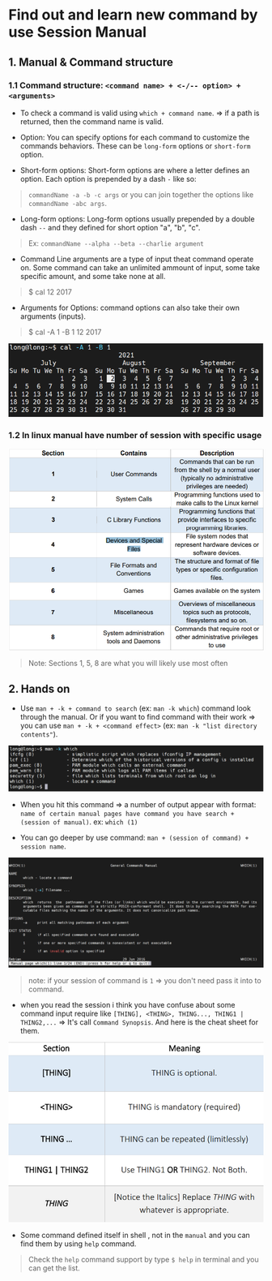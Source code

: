 # Find out and learn new command by use Session Manual

## **1. Manual & Command structure**

### **1.1 Command structure**: `<command name> + <-/-- option> + <arguments>`

- To check a command is valid using `which + command name`. => if a path is returned, then the command name is valid.

- Option: You can specify options for each command to customize the commands behaviors. These can be `long-form` options or `short-form` option.
- Short-form options: Short-form options are where a letter defines an option. Each option is prepended by a dash `-` like so:

> `commandName -a -b -c args` or you can join together the options like `commandName -abc args`.

- Long-form options: Long-form options usually prepended by a double dash `--` and they defined for short option "a", "b", "c".

> Ex: `commandName --alpha --beta --charlie argument`

- Command Line arguments are a type of input theat command operate on. Some command can take an unlimited ammount of input, some take specific amount, and some take none at all.

> $ cal 12 2017

- Arguments for Options: command options can also take their own arguments (inputs).

> $ cal -A 1 -B 1 12 2017

![args](./images/args.png)

### **1.2 In linux manual have number of session with specific usage**

![manual](./images/manual.png)

> Note: Sections 1, 5, 8 are what you will likely use most often

## **2. Hands on**

- Use `man + -k + command to search` (ex: `man -k which`) command look through the manual. Or if you want to find command with their work => you can use `man + -k + <command effect>` (ex: `man -k "list directory contents"`). 

![man](./images/man.png)

- When you hit this command => a number of output appear with format: `name of certain manual pages have command you have search + (session of manual)`. ex: `which (1)`

- You can go deeper by use command: `man + (session of command) + session name`.

![man which](./images/manwhich.png)

> note: if your session of command is `1` => you don't need pass it into to command.

- when you read the session i think you have confuse about some command input require like `[THING], <THING>, THING..., THING1 | THING2,...` => It's call ``Command Synopsis``. And here is the cheat sheet for them.

![synopsis](./images/command_synopsis.png)

- Some command defined itself in shell , not in the `manual` and you can find them by using `help` command.

> Check the `help` command support by type `$ help` in terminal and you can get the list.


